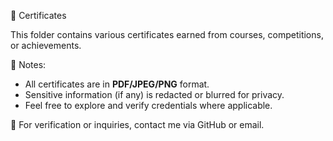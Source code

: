 📜 Certificates  

This folder contains various certificates earned from courses, competitions, or achievements.  

📌 Notes:  
- All certificates are in **PDF/JPEG/PNG** format.  
- Sensitive information (if any) is redacted or blurred for privacy.  
- Feel free to explore and verify credentials where applicable.  

📧 For verification or inquiries, contact me via GitHub or email.  
